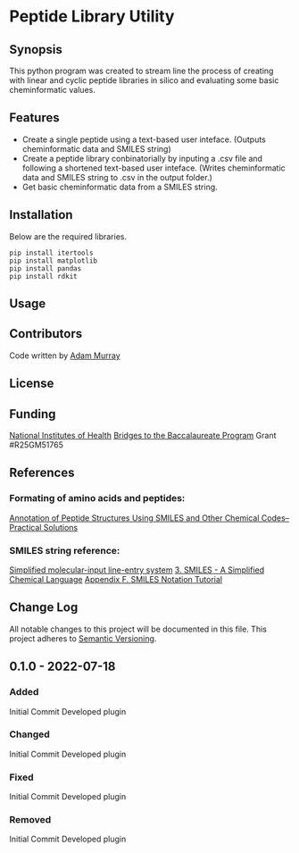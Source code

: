 # Peptide Library Utility
## Synopsis
This python program was created to stream line the process of creating with linear and cyclic peptide libraries in silico and evaluating some basic cheminformatic values.

## Features
- Create a single peptide using a text-based user inteface. (Outputs cheminformatic data and SMILES string)
- Create a peptide library conbinatorially by inputing a .csv file and following a shortened text-based user inteface. (Writes cheminformatic data and SMILES string to .csv in the output folder.)
- Get basic cheminformatic data from a SMILES string.

## Installation
Below are the required libraries.
```
pip install itertools
pip install matplotlib
pip install pandas
pip install rdkit
```

## Usage

## Contributors
Code written by [Adam Murray](https://github.com/Adiaslow)

## License

## Funding
[National Institutes of Health](https://www.nih.gov/)
[Bridges to the Baccalaureate Program](https://access.ucsc.edu/)
Grant #R25GM51765

## References
### Formating of amino acids and peptides:
[Annotation of Peptide Structures Using SMILES and Other Chemical Codes–Practical Solutions](https://www.ncbi.nlm.nih.gov/pmc/articles/PMC6149970/)

### SMILES string reference:
[Simplified molecular-input line-entry system](https://en.wikipedia.org/wiki/Simplified_molecular-input_line-entry_system)
[3. SMILES - A Simplified Chemical Language](https://www.daylight.com/dayhtml/doc/theory/theory.smiles.html)
[Appendix F. SMILES Notation Tutorial](https://www.epa.gov/sites/default/files/2015-05/documents/appendf.pdf)

## Change Log
All notable changes to this project will be documented in this file. This project adheres to [Semantic Versioning](https://semver.org/).

## 0.1.0 - 2022-07-18
### Added
Initial Commit
Developed plugin
### Changed
Initial Commit
Developed plugin
### Fixed
Initial Commit
Developed plugin
### Removed
Initial Commit
Developed plugin
